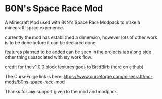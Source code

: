 # B0N's Space Race Mod
A Minecraft Mod used with B0N's Space Race Modpack to make a minecraft-space experience.

currently the mod has established a dimension, however lots of other work is to be done before it can be declared done.

features planned to be added can be seen in the projects tab along side other things associated with my work flow.

credit for the v1.0.0 block textures goes to BredBirb (here on github)

The CurseForge link is here: https://www.curseforge.com/minecraft/mc-mods/b0ns-space-race-mod

Thanks for any support given to the mod and modpack.

